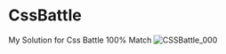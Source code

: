 # CssBattle
My Solution for Css Battle 100% Match
![CSSBattle_000](https://user-images.githubusercontent.com/43162724/174418107-5d6d2753-a922-452d-8667-9e2bfea1c56e.png)
